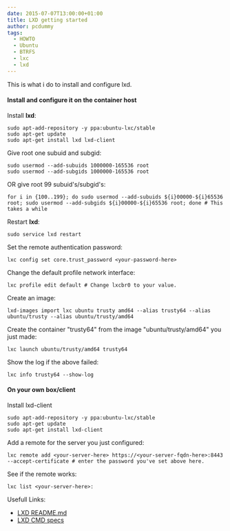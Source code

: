```yaml
---
date: 2015-07-07T13:00:00+01:00
title: LXD getting started
author: pcdummy
tags:
  - HOWTO
  - Ubuntu
  - BTRFS
  - lxc
  - lxd
---
```

This is what i do to install and configure lxd.<!--more-->

#### Install and configure it on the container host

Install **lxd**:

    sudo apt-add-repository -y ppa:ubuntu-lxc/stable
    sudo apt-get update
    sudo apt-get install lxd lxd-client

Give root one subuid and subgid:

    sudo usermod --add-subuids 1000000-165536 root
    sudo usermod --add-subgids 1000000-165536 root

OR give root 99 subuid's/subgid's:

    for i in {100..199}; do sudo usermod --add-subuids ${i}00000-${i}65536 root; sudo usermod --add-subgids ${i}00000-${i}65536 root; done # This takes a while

Restart **lxd**:

    sudo service lxd restart

Set the remote authentication password:

    lxc config set core.trust_password <your-password-here>

Change the default profile network interface:

    lxc profile edit default # Change lxcbr0 to your value.

Create an image:

    lxd-images import lxc ubuntu trusty amd64 --alias trusty64 --alias ubuntu/trusty --alias ubuntu/trusty/amd64

Create the container "trusty64" from the image "ubuntu/trusty/amd64" you just made:

    lxc launch ubuntu/trusty/amd64 trusty64

Show the log if the above failed:

    lxc info trusty64 --show-log

#### On your own box/client

Install lxd-client

    sudo apt-add-repository -y ppa:ubuntu-lxc/stable
    sudo apt-get update
    sudo apt-get install lxd-client

Add a remote for the server you just configured:

    lxc remote add <your-server-here> https://<your-server-fqdn-here>:8443 --accept-certificate # enter the password you've set above here.

See if the remote works:

    lxc list <your-server-here>:

Usefull Links:
- [LXD README.md](https://github.com/lxc/lxd#machine-setup)
- [LXD CMD specs](https://github.com/lxc/lxd/blob/master/specs/command-line-user-experience.md)
